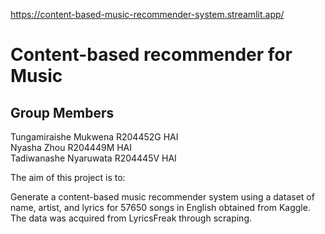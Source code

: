 https://content-based-music-recommender-system.streamlit.app/

# Content-based recommender for Music  

## Group Members
Tungamiraishe Mukwena R204452G HAI <br />
Nyasha Zhou R204449M HAI <br />
Tadiwanashe Nyaruwata R204445V HAI 

The aim of this project is to:

Generate a content-based music recommender system using a dataset of name, artist, and lyrics for 57650 songs in English obtained from Kaggle. The data was acquired from LyricsFreak through scraping.
